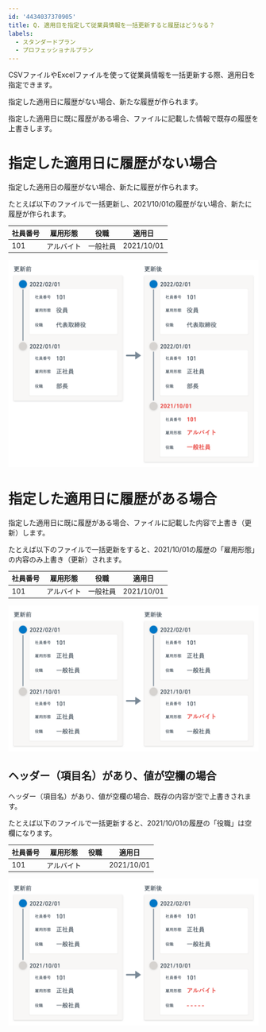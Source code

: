 ```yaml
---
id: '4434037370905'
title: Q. 適用日を指定して従業員情報を一括更新すると履歴はどうなる？
labels:
  - スタンダードプラン
  - プロフェッショナルプラン
---
```

CSVファイルやExcelファイルを使って従業員情報を一括更新する際、適用日を指定できます。

指定した適用日に履歴がない場合、新たな履歴が作られます。

指定した適用日に既に履歴がある場合、ファイルに記載した情報で既存の履歴を上書きします。

# 指定した適用日に履歴がない場合

指定した適用日の履歴がない場合、新たに履歴が作られます。

たとえば以下のファイルで一括更新し、2021/10/01の履歴がない場合、新たに履歴が作られます。

| 社員番号 | 雇用形態 | 役職 | 適用日 |
| --- | --- | --- | --- |
| 101 | アルバイト | 一般社員 | 2021/10/01 |

![](./upload_d33f66de0fa157f28e9492ec9d88bea0.png)

# 指定した適用日に履歴がある場合

指定した適用日に既に履歴がある場合、ファイルに記載した内容で上書き（更新）します。

たとえば以下のファイルで一括更新をすると、2021/10/01の履歴の「雇用形態」の内容のみ上書き（更新）されます。

| 社員番号 | 雇用形態 | 役職 | 適用日 |
| --- | --- | --- | --- |
| 101 | アルバイト | 一般社員 | 2021/10/01 |

![](./upload_00887d1696d3836c97f7dd6cb16483ee.png)

## ヘッダー（項目名）があり、値が空欄の場合

ヘッダー（項目名）があり、値が空欄の場合、既存の内容が空で上書きされます。

たとえば以下のファイルで一括更新すると、2021/10/01の履歴の「役職」は空欄になります。

| 社員番号 | 雇用形態 | 役職 | 適用日 |
| --- | --- | --- | --- |
| 101 | アルバイト |   | 2021/10/01 |

![](./upload_a3d44ffa506a1d9df7f62ea270a25634.png)
